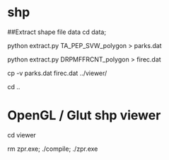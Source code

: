 # shp
##Extract shape file data
cd data;

python extract.py TA_PEP_SVW_polygon > parks.dat

python extract.py DRPMFFRCNT_polygon > firec.dat

cp -v parks.dat firec.dat ../viewer/

cd ..

# OpenGL / Glut shp viewer
cd viewer

rm zpr.exe; ./compile; ./zpr.exe

